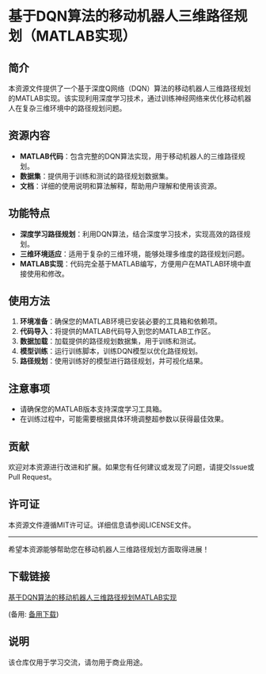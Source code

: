 # 基于DQN算法的移动机器人三维路径规划（MATLAB实现）

## 简介

本资源文件提供了一个基于深度Q网络（DQN）算法的移动机器人三维路径规划的MATLAB实现。该实现利用深度学习技术，通过训练神经网络来优化移动机器人在复杂三维环境中的路径规划问题。

## 资源内容

- **MATLAB代码**：包含完整的DQN算法实现，用于移动机器人的三维路径规划。
- **数据集**：提供用于训练和测试的路径规划数据集。
- **文档**：详细的使用说明和算法解释，帮助用户理解和使用该资源。

## 功能特点

- **深度学习路径规划**：利用DQN算法，结合深度学习技术，实现高效的路径规划。
- **三维环境适应**：适用于复杂的三维环境，能够处理多维度的路径规划问题。
- **MATLAB实现**：代码完全基于MATLAB编写，方便用户在MATLAB环境中直接使用和修改。

## 使用方法

1. **环境准备**：确保您的MATLAB环境已安装必要的工具箱和依赖项。
2. **代码导入**：将提供的MATLAB代码导入到您的MATLAB工作区。
3. **数据加载**：加载提供的路径规划数据集，用于训练和测试。
4. **模型训练**：运行训练脚本，训练DQN模型以优化路径规划。
5. **路径规划**：使用训练好的模型进行路径规划，并可视化结果。

## 注意事项

- 请确保您的MATLAB版本支持深度学习工具箱。
- 在训练过程中，可能需要根据具体环境调整超参数以获得最佳效果。

## 贡献

欢迎对本资源进行改进和扩展。如果您有任何建议或发现了问题，请提交Issue或Pull Request。

## 许可证

本资源文件遵循MIT许可证。详细信息请参阅LICENSE文件。

---

希望本资源能够帮助您在移动机器人三维路径规划方面取得进展！

## 下载链接
[基于DQN算法的移动机器人三维路径规划MATLAB实现](https://pan.quark.cn/s/f72a2bdc31b2) 

(备用: [备用下载](https://pan.baidu.com/s/1-_FSj__ncLYW5S3uOWX29g?pwd=1234))

## 说明

该仓库仅用于学习交流，请勿用于商业用途。
